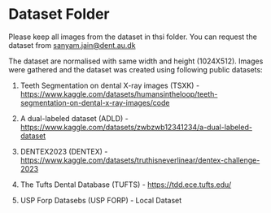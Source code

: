 # Dataset Folder

Please keep all images from the dataset in thsi folder. You can request the dataset from sanyam.jain@dent.au.dk

The dataset are normalised with same width and height (1024X512). Images were gathered and the dataset was created using following public datasets:

1. Teeth Segmentation on dental X-ray images (TSXK) - https://www.kaggle.com/datasets/humansintheloop/teeth-segmentation-on-dental-x-ray-images/code

2. A dual-labeled dataset (ADLD) - https://www.kaggle.com/datasets/zwbzwb12341234/a-dual-labeled-dataset

3. DENTEX2023 (DENTEX) - https://www.kaggle.com/datasets/truthisneverlinear/dentex-challenge-2023

4. The Tufts Dental Database (TUFTS) - https://tdd.ece.tufts.edu/

5. USP Forp Datasebs (USP FORP) - Local Dataset

